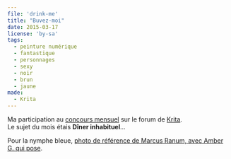 ```yaml
---
file: 'drink-me'
title: "Buvez-moi"
date: 2015-03-17
license: 'by-sa'
tags:
  - peinture numérique
  - fantastique
  - personnages
  - sexy
  - noir
  - brun
  - jaune
made:
  - Krita
---
```


Ma participation au [concours mensuel](https://forum.kde.org/viewtopic.php?f=277&t=125203) sur le forum de [Krita](https://krita.org/).  
Le sujet du mois étais **Dîner inhabituel**...

Pour la nymphe bleue, [photo de référence de Marcus Ranum, avec Amber G. qui pose](http://mjranum-stock.deviantart.com/art/Suspense-12-76092317).
